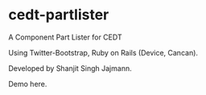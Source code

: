 cedt-partlister
===============

A Component Part Lister for CEDT

Using Twitter-Bootstrap, Ruby on Rails (Device, Cancan). 

Developed by Shanjit Singh Jajmann. 

Demo here. 
